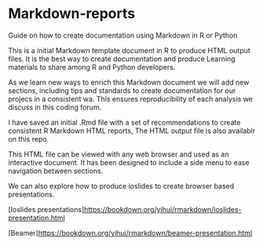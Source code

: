 # Markdown-reports
Guide on how to create documentation using Markdown in R or Python

This is a initial Markdown template document in R to produce HTML output files. It is the best way to create documentation and produce Learning materials to share among R and Python developers. 

As we learn new ways to enrich this Markdown document we will add new sections, including tips and standards to create documentation for our projecs in a consistent wa. This ensures reproducibility of each analysis we discuss in this coding forum. 

I have saved an initial .Rmd file with a set of recommendations to create consistent R Markdown HTML reports, The HTML output file is also availablr on this repo.

This HTML file can be viewed with any web browser and used as an interactive document. It has been designed to include a side menu to ease navigation between sections.

We can also explore how to produce ioslides to create browser based presentations.

[Ioslides presentations]<https://bookdown.org/yihui/rmarkdown/ioslides-presentation.html>

[Beamer]<https://bookdown.org/yihui/rmarkdown/beamer-presentation.html>
